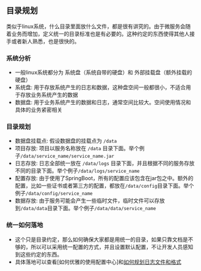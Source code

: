 ## 目录规划

类似于linux系统，什么目录里面放什么文件，都是很有讲究的。由于微服务会随着业务而增加，定义统一的目录标准也是有必要的。这种约定的东西使得其他人接手或者新人熟悉，也是很快的。

### 系统分析
- 一般linux系统都分为 系统盘（系统自带的硬盘）和 外部挂载盘（额外挂载的硬盘）
- 系统盘: 用于存放系统产生的日志和数据，这种盘空间一般都很小，不适合用于存放业务系统产生的数据
- 数据盘: 用于业务系统产生的数据和日志，通常空间比较大。空间使用情况和具体的业务紧密相关

### 目录规划

- 数据盘挂载点: 假设数据盘的挂载点为 `/data`
- 项目存放: 项目以服务名称放在 `/data` 目录下面。举个例子`/data/service_name/service_name.jar`
- 日志存放: 日志全部统一放在 `/data/logs` 目录下面，并且根据不同的服务存放不同的目录下面。举个例子`/data/logs/service_name`
- 配置存放: 由于使用了SpringBoot，所有的配置应该包含在jar包之中。额外的配置，比如一些证书或者第三方的配置，都放在`/data/config`目录下面。举个例子`/data/config/service_name`
- 数据存放: 由于服务可能会产生一些临时文件，临时文件可以存放到`/data/data`目录下面。举个例子`/data/data/service_name`

### 统一如何落地
- 这个只是目录约定，那么如何确保大家都是用统一的目录，如果只靠文档是不够的，所以可以采用统一配置的方式，并且设置默认配置，不让开发人员感知到这些约定的东西。
- 具体落地可以查看[如何优雅的使用配置中心]和[如何规划日志文件和格式](如何规划日志文件和格式.md)
